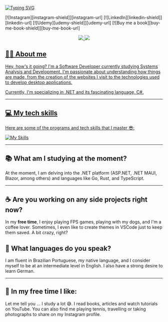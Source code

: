 [![Typing SVG](https://readme-typing-svg.herokuapp.com?font=Jet+Brains&size=16&duration=3200&pause=1000&color=FFFFFF&random=false&width=435&lines=Hey%2C+I+am+Denian.%F0%9F%91%8B)](https://git.io/typing-svg)

[![Instagram][instagram-shield]][instagram-url]
[![LinkedIn][linkedin-shield]][linkedin-url]
[![Udemy][udemy-shield]][udemy-url]
[![Buy me a book][buy-me-book-shield]][buy-me-book-url]

<div align="center">  
<a href="https://www.instagram.com/denianxdd/" target="_blank"><img src="https://img.shields.io/badge/-Instagram-EC2E2C?style=for-the-badge&logo=instagram&logoColor=white"</a>
<a href="https://www.linkedin.com/in/denian-soares-ramos/" target="_blank"><img src="https://img.shields.io/badge/-LinkedIn-0961B8?style=for-the-badge&logo=linkedin&logoColor=white"</a>
</div>

## 👨‍💻 **About me**

Hey, how's it going? I'm a Software Developer currently studying Systems Analysis and Development. I'm passionate about understanding how things are made, from the creation of the websites I visit to the technologies used to develop desktop applications.

Currently, I'm specializing in .NET and its fascinating language, C#.

---
## **💻 My tech skills**
Here are some of the programs and tech skills that I master 😎:

[![My Skills](https://skillicons.dev/icons?i=ts,dotnet,cs,java,py,js,html,css,spring,bootstrap)](https://skillicons.dev)

---
## 📚 What am I studying at the moment?

At the moment, I am delving into the .NET platform (ASP.NET, .NET MAUI, Blazor, among others) and languages like Go, Rust, and TypeScript.


---

## ☕  Are you working on any side projects right now?

In my **free time**, I enjoy playing FPS games, playing with my dogs, and I'm a coffee lover. Sometimes, I even like to create themes in VSCode just to keep them saved. A bit crazy, right?

## 🎤 What languages do you speak?

I am fluent in Brazilian Portuguese, my native language, and I consider myself to be at an intermediate level in English. I also have a strong desire to learn German.

---
## 🍿 In my free time I like:

Let me tell you ... I study a lot 😅. I read books, articles and watch tutorials on YouTube. You can also find me playing tennis, travelling or taking photographs to share on my Instagram profile.


